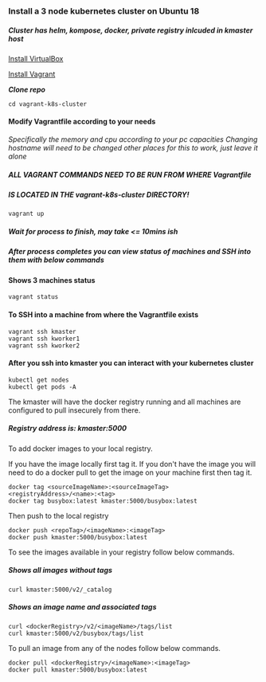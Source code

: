 ### Install a 3 node kubernetes cluster on Ubuntu 18
##### *Cluster has helm, kompose, docker, private registry inlcuded in kmaster host*

[Install VirtualBox](https://www.virtualbox.org/wiki/Downloads)

[Install Vagrant](https://learn.hashicorp.com/tutorials/vagrant/getting-started-install)

***Clone repo***

```
cd vagrant-k8s-cluster
```

#### Modify Vagrantfile according to your needs
*Specifically the memory and cpu according to your pc capacities*
*Changing hostname will need to be changed other places for this to work, just leave it alone*

##### ALL VAGRANT COMMANDS NEED TO BE RUN FROM WHERE Vagrantfile 
##### IS LOCATED IN THE vagrant-k8s-cluster DIRECTORY!

```
vagrant up
```

##### Wait for process to finish, may take <= 10mins ish

##### After process completes you can view status of machines and SSH into them with below commands


#### Shows 3 machines status
```
vagrant status
```

#### To SSH into a machine from where the Vagrantfile exists
```
vagrant ssh kmaster
vagrant ssh kworker1
vagrant ssh kworker2
```

#### After you ssh into kmaster you can interact with your kubernetes cluster
```
kubectl get nodes
kubectl get pods -A
```

The kmaster will have the docker registry running and all machines are configured to pull
insecurely from there. 
##### Registry address is: kmaster:5000

To add docker images to your local registry.

If you have the image locally first tag it. If you don't have the image you will need to do a docker pull to get the image on your machine first then tag it.

```
docker tag <sourceImageName>:<sourceImageTag> <registryAddress>/<name>:<tag>
docker tag busybox:latest kmaster:5000/busybox:latest
```

Then push to the local registry
```
docker push <repoTag>/<imageName>:<imageTag>
docker push kmaster:5000/busybox:latest
```

To see the images available in your registry follow below commands.

##### Shows all images without tags
```
curl kmaster:5000/v2/_catalog
```

##### Shows an image name and associated tags
```
curl <dockerRegistry>/v2/<imageName>/tags/list
curl kmaster:5000/v2/busybox/tags/list
```

To pull an image from any of the nodes follow below commands.

```
docker pull <dockerRegistry>/<imageName>:<imageTag>
docker pull kmaster:5000/busybox:latest
```
